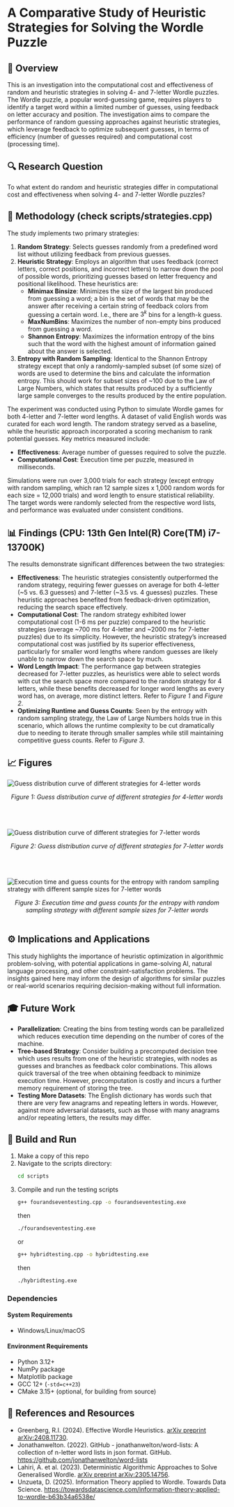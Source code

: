 # A Comparative Study of Heuristic Strategies for Solving the Wordle Puzzle

## 📌 Overview
This is an investigation into the computational cost and effectiveness of random and heuristic strategies in solving 4- and 7-letter Wordle puzzles. The Wordle puzzle, a popular word-guessing game, requires players to identify a target word within a limited number of guesses, using feedback on letter accuracy and position. The investigation aims to compare the performance of random guessing approaches against heuristic strategies, which leverage feedback to optimize subsequent guesses, in terms of efficiency (number of guesses required) and computational cost (processing time).

## 🔍 Research Question
To what extent do random and heuristic strategies differ in computational cost and effectiveness when solving 4- and 7-letter Wordle puzzles?

## 📃 Methodology (check scripts/strategies.cpp)
The study implements two primary strategies:
1. **Random Strategy**: Selects guesses randomly from a predefined word list without utilizing feedback from previous guesses.
2. **Heuristic Strategy**: Employs an algorithm that uses feedback (correct letters, correct positions, and incorrect letters) to narrow down the pool of possible words, prioritizing guesses based on letter frequency and positional likelihood. These heuristics are:
   - **Minimax Binsize**: Minimizes the size of the largest bin produced from guessing a word; a bin is the set of words that may be the answer after receiving a certain string of feedback colors from guessing a certain word. I.e., there are $3^k$ bins for a length-k guess.
   - **MaxNumBins**: Maximizes the number of non-empty bins produced from guessing a word.
   - **Shannon Entropy**: Maximizes the information entropy of the bins such that the word with the highest amount of information gained about the answer is selected.
3. **Entropy with Random Sampling**: Identical to the Shannon Entropy strategy except that only a randomly-sampled subset (of some size) of words are used to determine the bins and calculate the information entropy. This should work for subset sizes of ~100 due to the Law of Large Numbers, which states that results produced by a sufficiently large sample converges to the results produced by the entire population.

The experiment was conducted using Python to simulate Wordle games for both 4-letter and 7-letter word lengths. A dataset of valid English words was curated for each word length. The random strategy served as a baseline, while the heuristic approach incorporated a scoring mechanism to rank potential guesses. Key metrics measured include:
- **Effectiveness**: Average number of guesses required to solve the puzzle.
- **Computational Cost**: Execution time per puzzle, measured in milliseconds.

Simulations were run over 3,000 trials for each strategy (except entropy with random sampling, which ran 12 sample sizes x 1,000 random words for each size = 12,000 trials) and word length to ensure statistical reliability. The target words were randomly selected from the respective word lists, and performance was evaluated under consistent conditions.

## 📊 Findings (CPU: 13th Gen Intel(R) Core(TM) i7-13700K)
The results demonstrate significant differences between the two strategies:
- **Effectiveness**: The heuristic strategies consistently outperformed the random strategy, requiring fewer guesses on average for both 4-letter (~5 vs. 6.3 guesses) and 7-letter (~3.5 vs. 4 guesses) puzzles. These heuristic approaches benefited from feedback-driven optimization, reducing the search space effectively.
- **Computational Cost**: The random strategy exhibited lower computational cost (1-6 ms per puzzle) compared to the heuristic strategies (average ~700 ms for 4-letter and ~2000 ms for 7-letter puzzles) due to its simplicity. However, the heuristic strategy’s increased computational cost was justified by its superior effectiveness, particularly for smaller word lengths where random guesses are likely unable to narrow down the search space by much.
- **Word Length Impact**: The performance gap between strategies decreased for 7-letter puzzles, as heuristics were able to select words with cut the search space more compared to the random strategy for 4 letters, while these benefits decreased for longer word lengths as every word has, on average, more distinct letters. Refer to *Figure 1* and *Figure 2*.
- **Optimizing Runtime and Guess Counts**: Seen by the entropy with random sampling strategy, the Law of Large Numbers holds true in this scenario, which allows the runtime complexity to be cut dramatically due to needing to iterate through smaller samples while still maintaining competitive guess counts. Refer to *Figure 3*.

## 📈 Figures

![Guess distribution curve of different strategies for 4-letter words](guess_distribution_k4.png)
<div align="center"><em>Figure 1: Guess distribution curve of different strategies for 4-letter words</em></div>
<br />
<br />
<br />

![Guess distribution curve of different strategies for 7-letter words](guess_distribution_k7.png)
<div align="center"><em>Figure 2: Guess distribution curve of different strategies for 7-letter words</em></div>
<br />
<br />
<br />

![Execution time and guess counts for the entropy with random sampling strategy with different sample sizes for 7-letter words](random_sampling_graph.png)
<div align="center"><em>Figure 3: Execution time and guess counts for the entropy with random sampling strategy with different sample sizes for 7-letter words</em></div>
<br />

## ⚙️ Implications and Applications
This study highlights the importance of heuristic optimization in algorithmic problem-solving, with potential applications in game-solving AI, natural language processing, and other constraint-satisfaction problems. The insights gained here may inform the design of algorithms for similar puzzles or real-world scenarios requiring decision-making without full information.

## 🎓 Future Work
- **Parallelization**: Creating the bins from testing words can be parallelized which reduces execution time depending on the number of cores of the machine.
- **Tree-based Strategy**: Consider building a precomputed decision tree which uses results from one of the heuristic strategies, with nodes as guesses and branches as feedback color combinations. This allows quick traversal of the tree when obtaining feedback to minimize execution time. However, precomputation is costly and incurs a further memory requirement of storing the tree.
- **Testing More Datasets**: The English dictionary has words such that there are very few anagrams and repeating letters in words. However, against more adversarial datasets, such as those with many anagrams and/or repeating letters, the results may differ.

## 🚀 Build and Run
1. Make a copy of this repo
2. Navigate to the scripts directory:
   ```bash
   cd scripts
   ```
3. Compile and run the testing scripts
   ```bash
   g++ fourandseventesting.cpp -o fourandseventesting.exe
   ```
   then
   ```bash
   ./fourandseventesting.exe
   ```
   or 
   ```bash
   g++ hybridtesting.cpp -o hybridtesting.exe
   ```
   then
   ```bash
   ./hybridtesting.exe
   ```

### Dependencies
#### System Requirements
- Windows/Linux/macOS

#### Environment Requirements
- Python 3.12+
- NumPy package
- Matplotlib package
- GCC 12+ (`-std=c++23`)
- CMake 3.15+ (optional, for building from source)

## 📖 References and Resources
- Greenberg, R.I. (2024). Effective Wordle Heuristics. [arXiv preprint arXiv:2408.11730](https://arxiv.org/pdf/2408.11730).
- Jonathanwelton. (2022). GitHub - jonathanwelton/word-lists: A collection of n-letter word lists in json format. GitHub. https://github.com/jonathanwelton/word-lists
- Lahiri, A. et al. (2023). Deterministic Algorithmic Approaches to Solve Generalised Wordle. [arXiv preprint arXiv:2305.14756](https://arxiv.org/pdf/2305.14756).
- Unzueta, D. (2025). Information Theory applied to Wordle. Towards Data Science. https://towardsdatascience.com/information-theory-applied-to-wordle-b63b34a6538e/
